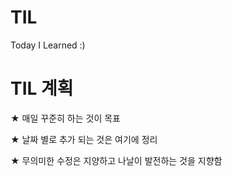 # TIL
Today I Learned :) 



# TIL 계획
★ 매일 꾸준히 하는 것이 목표

★ 날짜 별로 추가 되는 것은 여기에 정리

★ 무의미한 수정은 지양하고 나날이 발전하는 것을 지향함
